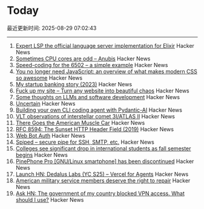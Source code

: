 # Today

最近更新时间: 2025-08-29 07:02:43

--- 
1. [Expert LSP the official language server implementation for Elixir](https://github.com/elixir-lang/expert) Hacker News
2. [Sometimes CPU cores are odd – Anubis](https://anubis.techaro.lol/blog/2025/cpu-core-odd/) Hacker News
3. [Speed-coding for the 6502 – a simple example](https://www.colino.net/wordpress/en/archives/2025/08/28/speed-coding-for-the-6502-a-simple-example/) Hacker News
4. [You no longer need JavaScript: an overview of what makes modern CSS so awesome](https://lyra.horse/blog/2025/08/you-dont-need-js/) Hacker News
5. [My startup banking story (2023)](https://mitchellh.com/writing/my-startup-banking-story) Hacker News
6. [Fuck up my site – Turn any website into beautiful chaos](https://www.fuckupmysite.com/?url=https%3A%2F%2Fnews.ycombinator.com&torchCursor=true&comicSans=true&fakeCursors=true&peskyFly=true) Hacker News
7. [Some thoughts on LLMs and software development](https://martinfowler.com/articles/202508-ai-thoughts.html) Hacker News
8. [Uncertain<T>](https://nshipster.com/uncertainty/) Hacker News
9. [Building your own CLI coding agent with Pydantic-AI](https://martinfowler.com/articles/build-own-coding-agent.html) Hacker News
10. [VLT observations of interstellar comet 3I/ATLAS II](https://arxiv.org/abs/2508.18382) Hacker News
11. [There Goes the American Muscle Car](https://thedispatch.com/article/dodge-challenger-muscle-cars/) Hacker News
12. [RFC 8594: The Sunset HTTP Header Field (2019)](https://datatracker.ietf.org/doc/html/rfc8594) Hacker News
13. [Web Bot Auth](https://developers.cloudflare.com/bots/reference/bot-verification/web-bot-auth/) Hacker News
14. [Spiped – secure pipe for SSH, SMTP, etc.](https://www.tarsnap.com/spiped.html) Hacker News
15. [Colleges see significant drop in international students as fall semester begins](https://text.npr.org/nx-s1-5498669) Hacker News
16. [PinePhone Pro [GNU/Linux smartphone] has been discontinued](https://social.treehouse.systems/@pine64/115027515081143369) Hacker News
17. [Launch HN: Dedalus Labs (YC S25) – Vercel for Agents](https://news.ycombinator.com/item?id=45054040) Hacker News
18. [American military service members deserve the right to repair](https://www.militarytimes.com/opinion/2025/07/11/why-service-members-deserve-the-right-to-repair/) Hacker News
19. [Ask HN: The government of my country blocked VPN access. What should I use?](https://news.ycombinator.com/item?id=45054260) Hacker News
